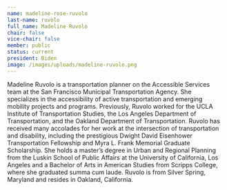 ```yaml
---
name: madeline-rose-ruvolo
last-name: ruvolo
full_name: Madeline Ruvolo
chair: false
vice-chair: false
member: public
status: current
president: Biden
image: /images/uploads/madeline-ruvolo.png
---
```

Madeline Ruvolo is a transportation planner on the Accessible Services team at the San Francisco Municipal Transportation Agency.  She specializes in the accessibility of active transportation and emerging mobility projects and programs.  Previously, Ruvolo worked for the UCLA Institute of Transportation Studies, the Los Angeles Department of Transportation, and the Oakland Department of Transportation. Ruvolo has received many accolades for her work at the intersection of transportation and disability, including the prestigious Dwight David Eisenhower Transportation Fellowship and Myra L. Frank Memorial Graduate Scholarship.  She holds a master’s degree in Urban and Regional Planning from the Luskin School of Public Affairs at the University of California, Los Angeles and a Bachelor of Arts in American Studies from Scripps College, where she graduated summa cum laude.  Ruvolo is from Silver Spring, Maryland and resides in Oakland, California.

